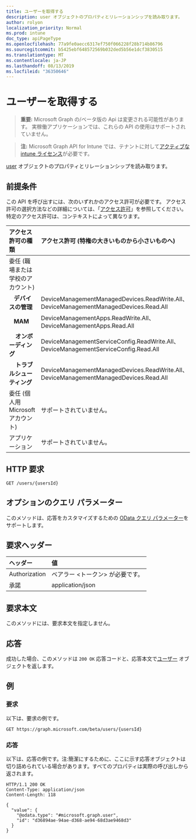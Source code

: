```yaml
---
title: ユーザーを取得する
description: user オブジェクトのプロパティとリレーションシップを読み取ります。
author: rolyon
localization_priority: Normal
ms.prod: intune
doc_type: apiPageType
ms.openlocfilehash: 77a9fe0aecc6317ef750f066228f28b714b86796
ms.sourcegitcommit: b5425ebf648572569b032ded5b56e1dcf3830515
ms.translationtype: MT
ms.contentlocale: ja-JP
ms.lasthandoff: 08/13/2019
ms.locfileid: "36350646"
---
```

# <a name="get-user"></a>ユーザーを取得する

> **重要:** Microsoft Graph の/ベータ版の Api は変更される可能性があります。 実稼働アプリケーションでは、これらの API の使用はサポートされていません。

> **注:** Microsoft Graph API for Intune では、テナントに対して[アクティブな intune ライセンス](https://go.microsoft.com/fwlink/?linkid=839381)が必要です。

[user](../resources/intune-shared-user.md) オブジェクトのプロパティとリレーションシップを読み取ります。

## <a name="prerequisites"></a>前提条件

この API を呼び出すには、次のいずれかのアクセス許可が必要です。 アクセス許可の選択方法などの詳細については、「[アクセス許可](/graph/permissions-reference)」を参照してください。  特定のアクセス許可は、コンテキストによって異なります。

|アクセス許可の種類|アクセス許可 (特権の大きいものから小さいものへ)|
|:---|:---|
|委任 (職場または学校のアカウント)||
| &nbsp;&nbsp; **デバイスの管理** | DeviceManagementManagedDevices.ReadWrite.All、DeviceManagementManagedDevices.Read.All |
| &nbsp;&nbsp; **MAM** | DeviceManagementApps.ReadWrite.All、DeviceManagementApps.Read.All |
| &nbsp; &nbsp; **オンボーディング** | DeviceManagementServiceConfig.ReadWrite.All、DeviceManagementServiceConfig.Read.All |
| &nbsp; &nbsp; **トラブルシューティング** | DeviceManagementManagedDevices.ReadWrite.All、DeviceManagementManagedDevices.Read.All |
|委任 (個人用 Microsoft アカウント)|サポートされていません。|
|アプリケーション|サポートされていません。|

## <a name="http-request"></a>HTTP 要求

<!-- {
  "blockType": "ignored"
}
-->
``` http
GET /users/{usersId}
```

## <a name="optional-query-parameters"></a>オプションのクエリ パラメーター

このメソッドは、応答をカスタマイズするための [OData クエリ パラメーター](https://developer.microsoft.com/graph/docs/concepts/query_parameters)をサポートします。

## <a name="request-headers"></a>要求ヘッダー

|ヘッダー|値|
|:---|:---|
|Authorization|ベアラー &lt;トークン&gt; が必要です。|
|承諾|application/json|

## <a name="request-body"></a>要求本文

このメソッドには、要求本文を指定しません。

## <a name="response"></a>応答

成功した場合、このメソッドは `200 OK` 応答コードと、応答本文で[ユーザー](../resources/intune-shared-user.md) オブジェクトを返します。

## <a name="example"></a>例

### <a name="request"></a>要求

以下は、要求の例です。

``` http
GET https://graph.microsoft.com/beta/users/{usersId}
```

### <a name="response"></a>応答

以下は、応答の例です。注:簡潔にするために、ここに示す応答オブジェクトは切り詰められている場合があります。すべてのプロパティは実際の呼び出しから返されます。

``` http
HTTP/1.1 200 OK
Content-Type: application/json
Content-Length: 118

{
  "value": {
    "@odata.type": "#microsoft.graph.user",
    "id": "d36894ae-94ae-d368-ae94-68d3ae9468d3"
  }
}
```






